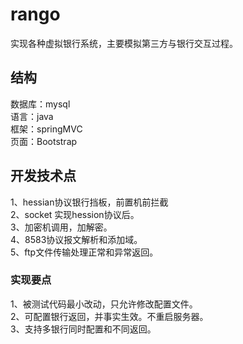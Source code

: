 

# rango
 实现各种虚拟银行系统，主要模拟第三方与银行交互过程。


## 结构

数据库：mysql<br>
语言：java<br>
框架：springMVC<br>
页面：Bootstrap<br>

## 开发技术点

1、hessian协议银行挡板，前置机前拦截<br>
2、socket 实现hession协议后。<br>
3、加密机调用，加解密。<br>
4、8583协议报文解析和添加域。<br>
5、ftp文件传输处理正常和异常返回。<br>

### 实现要点
1、被测试代码最小改动，只允许修改配置文件。<br>
2、可配置银行返回，并事实生效。不重启服务器。<br>
3、支持多银行同时配置和不同返回。<br>

